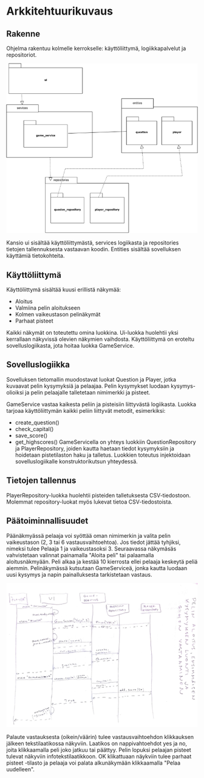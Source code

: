 # Arkkitehtuurikuvaus

## Rakenne

Ohjelma rakentuu kolmelle kerrokselle: käyttöliittymä, logiikkapalvelut ja repositoriot.

![Pakkauskaavio](pakkauskaavio.png)

Kansio ui sisältää käyttöliittymästä, services logiikasta ja repositories tietojen tallennuksesta vastaavan koodin. Entities sisältää sovelluksen käyttämiä tietokohteita.

## Käyttöliittymä

Käyttöliittymä sisältää kuusi erillistä näkymää:
* Aloitus
* Valmiina pelin aloitukseen
* Kolmen vaikeustason pelinäkymät
* Parhaat pisteet

Kaikki näkymät on toteutettu omina luokkina. Ui-luokka huolehtii yksi kerrallaan näkyvissä olevien näkymien vaihdosta. Käyttöliittymä on eroteltu sovelluslogiikasta, jota hoitaa luokka GameService.

## Sovelluslogiikka

Sovelluksen tietomallin muodostavat luokat Question ja Player, jotka kuvaavat pelin kysymyksiä ja pelaajaa. Pelin kysymykset luodaan kysymys-olioiksi ja pelin pelaajalle talletetaan nimimerkki ja pisteet.

GameService vastaa kaikesta peliin ja pisteisiin liittyvästä logiikasta. Luokka tarjoaa käyttöliittymän kaikki peliin liittyvät metodit, esimerkiksi:
* create_question()
* check_capital()
* save_score()
* get_highscores()
GameServicella on yhteys luokkiin QuestionRepository ja PlayerRepository, joiden kautta haetaan tiedot kysymyksiin ja hoidetaan pistetilaston haku ja talletus. Luokkien toteutus injektoidaan sovelluslogiikalle konstruktorikutsun yhteydessä.

## Tietojen tallennus

PlayerRepository-luokka huolehtii pisteiden talletuksesta CSV-tiedostoon. Molemmat repository-luokat myös lukevat tietoa CSV-tiedostoista.


## Päätoiminnallisuudet

Päänäkmyässä pelaaja voi syöttää oman nimimerkin ja valita pelin vaikeustason (2, 3 tai 6 vastausvaihtoehtoa). Jos tiedot jättää tyhjiksi, nimeksi tulee Pelaaja 1 ja vaikeustasoksi 3. Seuraavassa näkymäsäs vahvistetaan valinnat painamalla "Aloita peli" tai palaamalla aloitusnäkmyään. Peli alkaa ja kestää 10 kierrosta ellei pelaaja keskeytä peliä aiemmin. Pelinäkymässä kutsutaan GameServiceä, jonka kautta luodaan uusi kysymys ja napin painalluksesta tarkistetaan vastaus.

![Sekvenssikaavio](sekvenssikaavio.png)

Palaute vastauksesta (oikein/väärin) tulee vastausvaihtoehdon klikkauksen jälkeen tekstilaatikossa näkyviin. Laatikos on nappivahtoehdot yes ja no, joita klikkaamalla peli joko jatkuu tai päättyy. Pelin lopuksi pelaajan pisteet tulevat näkyviin infotekstilaatikkoon. OK klikattuaan näykviin tulee parhaat pisteet -tilasto ja pelaaja voi palata alkunäkymään klikkaamalla "Pelaa uudelleen".
